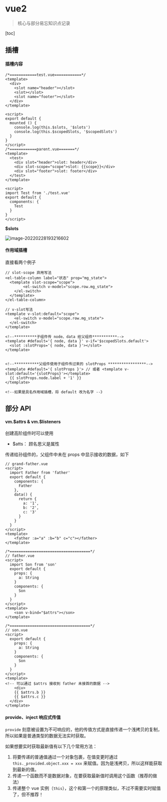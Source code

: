 

# vue2 

> 核心与部分易忘知识点记录

[toc]

## 插槽

#### 插槽内容

```vue
/*============test.vue============*/
<template>
  <div>
    <slot name="header"></slot>
    <slot></slot>
    <slot name="footer"></slot>
  </div>
</template>

<script>
export default {
  mounted () {
    console.log(this.$slots, '$slots')
    console.log(this.$scopedSlots, '$scopedSlots')
  }
}
</script>
/*============parent.vue=======*/
<template>
  <test>
    <div slot="header">slot: header</div>
    <div slot-scope="scope">slot: {{scope}}</div>
    <div slot="footer">slot: footer</div>
  </test>
</template>

<script>
import Test from './test.vue'
export default {
  components: {
    Test
  }
}
</script>
```

**$slots** 

![image-20220228193216602](https://liaoyk-markdown.oss-cn-hangzhou.aliyuncs.com/markdownImg/image-20220228193216602.png?x-oss-process=image/resize,w_400,m_lfit)  

#### 作用域插槽

直接看两个例子

```vue
// slot-scope 弃用写法
<el-table-column label="状态" prop="mg_state">
  <template slot-scope="scope">
		<el-switch v-model="scope.row.mg_state">
  	</el-switch>
  </template>
</el-table-column>

// v-slot写法
<template v-slot:default="scope">
	<el-switch v-model="scope.row.mg_state">
  </el-switch>
</template>
```

```vue
<!--**********子组件传 node、data 给父组件***********-->
<template #default='{ node, data }' v-if='$scopedSlots.default'>
  <slot :slotProps='{ node, data }'></slot>
</template>


<!--***********父组件使用子组件传过来的 slotProps *****************-->
<template #default='{ slotProps }'> // 或者 <template v-slot:default='{slotProps}'></template>
  {{ slotProps.node.label + '1' }}
</template>

<!--如果是具名作用域插槽，将 default 改为名字 --》

```

## 部分 API

#### vm.$attrs & vm.$listeners

创建高阶组件时可以使用 

- $atts： 顾名思义是属性

传递给孙组件的，父组件中未在 props 中显示接收的数据，如下

```vue
// grand-father.vue
<script>
  import Father from 'father'
  export default {
    components: {
      Father
    },
    data() {
      return {
        a: '1',
        b: '2',
        c: '3'
      }
    }
  }
</script>
<template>
	<father :a="a" :b="b" c="c"></father>
</template>

/*====================================*/
// father.vue
<script>
  import Son from 'son'
  export default {
    props: {
      a: String
    }
    components: {
      Son
    }
  }
</script>
<template>
	<son v-bind="$attrs"></son>
</template>

/*====================================*/
// son.vue
<script>
  export default {
    props: {
      a: String
    }
    components: {
      Son
    }
  }
</script>
<template>
<!-- 可以通过 $attrs 接收到 father 未接首的数据 -->
	<div>
    {{ $attrs.b }} 
    {{ $attrs.c }}
  </div>
</template>
```



#### provide、inject 响应式传值

`provide` 刻意被设置为不可响应的，他的传值方式是直接传递一个浅拷贝的复制，所以如果是普通类型的数据无法实时获取。

如果想要实时获取最新值有以下几个常用方法：

1. 将要传递的普通值通过一个对象包裹，在值变更时通过`this._provided.object.xxx = xxx` 来赋值。因为是浅拷贝，所以这样能获取到最新的值。
2. 传递一个函数而不是数据对象，在要获取最新值时调用这个函数（推荐的做法）
3. 传递整个 vue 实例（`this`），这个和第一个的原理类似，不过不需要实时赋值了，但不推荐！
